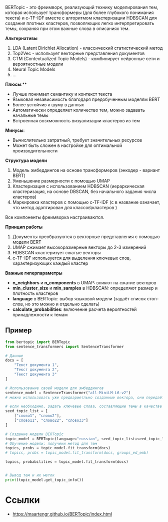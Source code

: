 BERTopic - это фреимворк, реализующий технику моделирования тем, которая использует трансформеры (для более глубокого понимания текста) и c-TF-IDF вместе с алгоритмом кластеризации HDBSCAN для создания плотных кластеров, позволяющих легко интерпретировать темы, сохраняя при этом важные слова в описаниях тем.

**Альтернативы**
1. LDA (Latent Dirichlet Allocation) - классический статистический метод
2. Top2Vec - использует векторные представления документов
3. CTM (Contextualized Topic Models) - комбинирует нейронные сети и вероятностные модели
4. Neural Topic Models
5. ...


**Плюсы**:**
- Лучше понимает семантику и контекст текста
- Языковая независимость благодаря предобученным моделям BERT
- Более устойчив к шуму в данных
- Автоматически определяет количество тем, можно задавать начальные темы
- Встроенная возхможность визуализации кластеров из тем

**Минусы**:
- Вычислительно затратный, требует значительных ресурсов
- Может быть сложен в настройке для оптимальной производительности

**Структура модели**
1. Модель эмбеддингов на основе трансформеров (энкодер - вариант BERT)
2. Уменьшение размерности с помощью UMAP
3. Кластеризация с использованием HDBSCAN (иерархическая кластеризация, на основе DBSCAN, без начального задания числа кластеров)
4. Маркировка кластеров с помощью c-TF-IDF (с в название означает, что метод адаптирован для классов\кластеров )

Все компоненты фреимворка настраиваются.


**Принцип работы**
1. Документы преобразуются в векторные представления с помощью модели BERT
2. UMAP сжимает высокоразмерные векторы до 2-3 измерений
3. HDBSCAN кластеризует сжатые векторы
4. c-TF-IDF используется для выделения ключевых слов, характеризующих каждый кластер

**Важные гиперпараметры**
- **n_neighbors** и **n_components** в UMAP: влияют на сжатие векторов
- **min_cluster_size** и **min_samples** в HDBSCAN: определяют размер и плотность кластеров
- **language** в BERTopic: выбор языковой модели (задаёт список стоп-слов, но это можно и отдельно сделать)
- **calculate_probabilities**: включение расчета вероятностей принадлежности к темам

## Пример
```py
from bertopic import BERTopic
from sentence_transformers import SentenceTransformer

# Данные
docs = [
    "Текст документа 1",
    "Текст документа 2",
    "Текст документа 3"
]

# Использование своей модели для эмбеддингов
sentence_model = SentenceTransformer("all-MiniLM-L6-v2")
# можно использовать уже предвариетльно созданные вектора, они передаётся в fit_transform

# если необходимо, задать ключевые слова, составляющие темы в качестве затравки для выявления тем
seed_topic_list = [
    ["слово1", "слово2"],
    ["слово11", "слово22", "слово33"]
]

# Создание модели BERTopic
topic_model = BERTopic(language="russian", seed_topic_list=seed_topic_list)
# Обучение модели; получени метод для тем
topics, probs = topic_model.fit_transform(docs)
# topics, probs = topic_model.fit_transform(docs, groups_ed_emb)        # если уже есть векторные представления документов

topics, probabilities = topic_model.fit_transform(docs)


# Вывод тем и их меток
print(topic_model.get_topic_info())
```

# Ссылки
- https://maartengr.github.io/BERTopic/index.html 